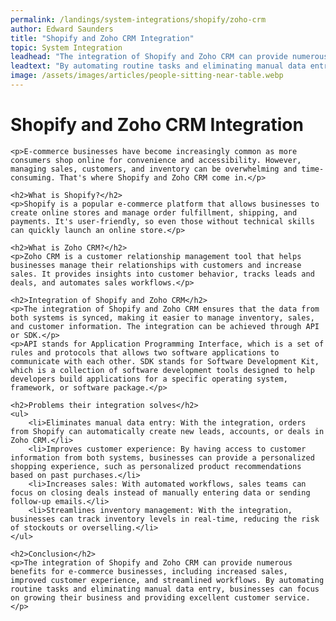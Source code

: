 ```yaml
---
permalink: /landings/system-integrations/shopify/zoho-crm
author: Edward Saunders
title: "Shopify and Zoho CRM Integration"
topic: System Integration
leadhead: "The integration of Shopify and Zoho CRM can provide numerous benefits for e-commerce businesses, including increased sales, improved customer experience, and streamlined workflows"
leadtext: "By automating routine tasks and eliminating manual data entry, businesses can focus on growing their business and providing excellent customer service."
image: /assets/images/articles/people-sitting-near-table.webp
---
```

<div class="arttext">	<h1>Shopify and Zoho CRM Integration</h1>

	<p>E-commerce businesses have become increasingly common as more consumers shop online for convenience and accessibility. However, managing sales, customers, and inventory can be overwhelming and time-consuming. That's where Shopify and Zoho CRM come in.</p>

	<h2>What is Shopify?</h2>
	<p>Shopify is a popular e-commerce platform that allows businesses to create online stores and manage order fulfillment, shipping, and payments. It's user-friendly, so even those without technical skills can quickly launch an online store.</p>

	<h2>What is Zoho CRM?</h2>
	<p>Zoho CRM is a customer relationship management tool that helps businesses manage their relationships with customers and increase sales. It provides insights into customer behavior, tracks leads and deals, and automates sales workflows.</p>

	<h2>Integration of Shopify and Zoho CRM</h2>
	<p>The integration of Shopify and Zoho CRM ensures that the data from both systems is synced, making it easier to manage inventory, sales, and customer information. The integration can be achieved through API or SDK.</p>
	<p>API stands for Application Programming Interface, which is a set of rules and protocols that allows two software applications to communicate with each other. SDK stands for Software Development Kit, which is a collection of software development tools designed to help developers build applications for a specific operating system, framework, or software package.</p>

	<h2>Problems their integration solves</h2>
	<ul>
		<li>Eliminates manual data entry: With the integration, orders from Shopify can automatically create new leads, accounts, or deals in Zoho CRM.</li>
		<li>Improves customer experience: By having access to customer information from both systems, businesses can provide a personalized shopping experience, such as personalized product recommendations based on past purchases.</li>
		<li>Increases sales: With automated workflows, sales teams can focus on closing deals instead of manually entering data or sending follow-up emails.</li>
		<li>Streamlines inventory management: With the integration, businesses can track inventory levels in real-time, reducing the risk of stockouts or overselling.</li>
	</ul>

	<h2>Conclusion</h2>
	<p>The integration of Shopify and Zoho CRM can provide numerous benefits for e-commerce businesses, including increased sales, improved customer experience, and streamlined workflows. By automating routine tasks and eliminating manual data entry, businesses can focus on growing their business and providing excellent customer service.</p>

</div>